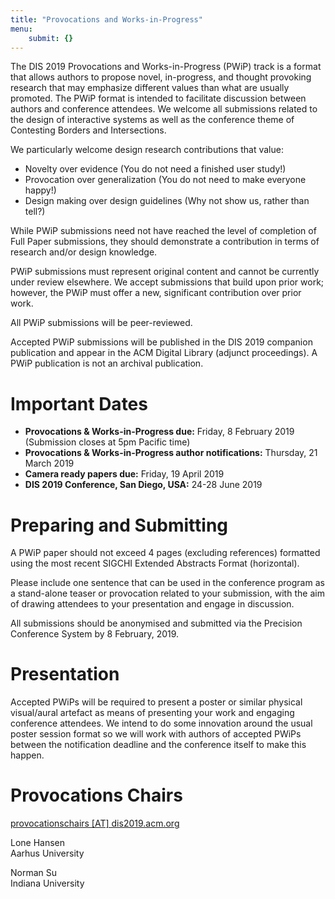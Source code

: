 ```yaml
---
title: "Provocations and Works-in-Progress"
menu:
    submit: {}
---
```


The DIS 2019 Provocations and Works-in-Progress (PWiP) track is a format that allows authors to propose novel, in-progress, and thought provoking research that may emphasize different values than what are usually promoted. The PWiP format is intended to facilitate discussion between authors and conference attendees. We welcome all submissions related to the design of interactive systems as well as the conference theme of Contesting Borders and Intersections.

We particularly welcome design research contributions that value:

- Novelty over evidence (You do not need a finished user study!)
- Provocation over generalization (You do not need to make everyone happy!)
- Design making over design guidelines (Why not show us, rather than tell?)

While PWiP submissions need not have reached the level of completion of Full Paper submissions, they should demonstrate a contribution in terms of research and/or design knowledge. 

PWiP submissions must represent original content and cannot be currently under review elsewhere. We accept submissions that build upon prior work; however, the PWiP must offer a new, significant contribution over prior work.

All PWiP submissions will be peer-reviewed.

Accepted PWiP submissions will be published in the DIS 2019 companion publication and appear in the ACM Digital Library (adjunct proceedings). A PWiP publication is not an archival publication.

# Important Dates

- **Provocations & Works-in-Progress due:** Friday, 8 February 2019 (Submission closes at 5pm Pacific time)
- **Provocations & Works-in-Progress author notifications:** Thursday, 21 March 2019
- **Camera ready papers due:** Friday, 19 April 2019
- **DIS 2019 Conference, San Diego, USA:** 24-28 June 2019

# Preparing and Submitting

A PWiP paper should not exceed 4 pages (excluding references) formatted using the most recent SIGCHI Extended Abstracts Format (horizontal).

Please include one sentence that can be used in the conference program as a stand-alone teaser or provocation related to your submission, with the aim of drawing attendees to your presentation and engage in discussion.

All submissions should be anonymised and submitted via the Precision Conference System by 8 February, 2019.

# Presentation
Accepted PWiPs will be required to present a poster or similar physical visual/aural artefact as means of presenting your work and engaging conference attendees. We intend to do some innovation around the usual poster session format so we will work with authors of accepted PWiPs between the notification deadline and the conference itself to make this happen.

# Provocations Chairs
[provocationschairs [AT] dis2019.acm.org](mailto:provocationschairs@dis2019.acm.org)

Lone Hansen  
Aarhus University

Norman Su  
Indiana University

